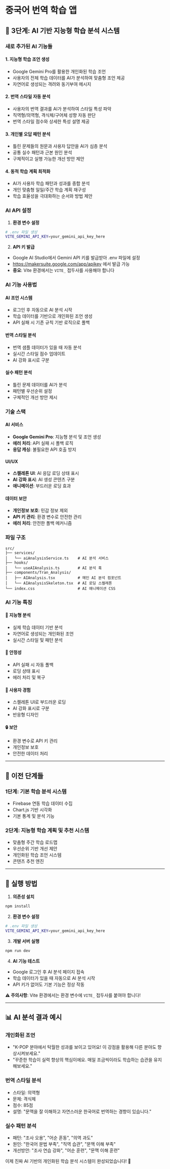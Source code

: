 # 중국어 번역 학습 앱

## 🚀 **3단계: AI 기반 지능형 학습 분석 시스템**

### **새로 추가된 AI 기능들**

#### 1. **지능형 학습 조언 생성**
- Google Gemini Pro를 활용한 개인화된 학습 조언
- 사용자의 전체 학습 데이터를 AI가 분석하여 맞춤형 조언 제공
- 자연어로 생성되는 격려와 동기부여 메시지

#### 2. **번역 스타일 자동 분석**
- 사용자의 번역 결과를 AI가 분석하여 스타일 특성 파악
- 직역형/의역형, 격식체/구어체 성향 자동 판단
- 번역 스타일 점수와 상세한 특성 설명 제공

#### 3. **개인별 오답 패턴 분석**
- 틀린 문제들의 원문과 사용자 답안을 AI가 심층 분석
- 공통 실수 패턴과 근본 원인 분석
- 구체적이고 실행 가능한 개선 방안 제안

#### 4. **동적 학습 계획 최적화**
- AI가 사용자 학습 패턴과 성과를 종합 분석
- 개인 맞춤형 일일/주간 학습 계획 재구성
- 학습 효율성을 극대화하는 순서와 방법 제안

### **AI API 설정**

1. **환경 변수 설정**
```bash
# .env 파일 생성
VITE_GEMINI_API_KEY=your_gemini_api_key_here
```

2. **API 키 발급**
- Google AI Studio에서 Gemini API 키를 발급받아 .env 파일에 설정
- https://makersuite.google.com/app/apikey 에서 발급 가능
- **중요**: Vite 환경에서는 `VITE_` 접두사를 사용해야 합니다

### **AI 기능 사용법**

#### **AI 조언 시스템**
- 로그인 후 자동으로 AI 분석 시작
- 학습 데이터를 기반으로 개인화된 조언 생성
- API 실패 시 기존 규칙 기반 로직으로 폴백

#### **번역 스타일 분석**
- 번역 샘플 데이터가 있을 때 자동 분석
- 실시간 스타일 점수 업데이트
- AI 강화 표시로 구분

#### **실수 패턴 분석**
- 틀린 문제 데이터를 AI가 분석
- 패턴별 우선순위 설정
- 구체적인 개선 방안 제시

### **기술 스택**

#### **AI 서비스**
- **Google Gemini Pro**: 지능형 분석 및 조언 생성
- **에러 처리**: API 실패 시 폴백 로직
- **응답 캐싱**: 불필요한 API 호출 방지

#### **UI/UX**
- **스켈레톤 UI**: AI 응답 로딩 상태 표시
- **AI 강화 표시**: AI 생성 콘텐츠 구분
- **애니메이션**: 부드러운 로딩 효과

#### **데이터 보안**
- **개인정보 보호**: 민감 정보 제외
- **API 키 관리**: 환경 변수로 안전한 관리
- **에러 처리**: 안전한 폴백 메커니즘

### **파일 구조**

```
src/
├── services/
│   └── aiAnalysisService.ts    # AI 분석 서비스
├── hooks/
│   └── useAIAnalysis.ts        # AI 분석 훅
├── components/Tran_Analysis/
│   ├── AIAnalysis.tsx          # 메인 AI 분석 컴포넌트
│   └── AIAnalysisSkeleton.tsx  # AI 로딩 스켈레톤
└── index.css                   # AI 애니메이션 CSS
```

### **AI 기능 특징**

#### **🤖 지능형 분석**
- 실제 학습 데이터 기반 분석
- 자연어로 생성되는 개인화된 조언
- 실시간 스타일 및 패턴 분석

#### **🔄 안정성**
- API 실패 시 자동 폴백
- 로딩 상태 표시
- 에러 처리 및 복구

#### **🎨 사용자 경험**
- 스켈레톤 UI로 부드러운 로딩
- AI 강화 표시로 구분
- 반응형 디자인

#### **🔒 보안**
- 환경 변수로 API 키 관리
- 개인정보 보호
- 안전한 데이터 처리

---

## 🎯 **이전 단계들**

### **1단계: 기본 학습 분석 시스템**
- Firebase 연동 학습 데이터 수집
- Chart.js 기반 시각화
- 기본 통계 및 분석 기능

### **2단계: 지능형 학습 계획 및 추천 시스템**
- 맞춤형 주간 학습 로드맵
- 우선순위 기반 개선 제안
- 개인화된 학습 조언 시스템
- 콘텐츠 추천 엔진

---

## 🚀 **실행 방법**

1. **의존성 설치**
```bash
npm install
```

2. **환경 변수 설정**
```bash
# .env 파일 생성
VITE_GEMINI_API_KEY=your_gemini_api_key_here
```

3. **개발 서버 실행**
```bash
npm run dev
```

4. **AI 기능 테스트**
- Google 로그인 후 AI 분석 페이지 접속
- 학습 데이터가 있을 때 자동으로 AI 분석 시작
- API 키가 없어도 기본 기능은 정상 작동

**⚠️ 주의사항**: Vite 환경에서는 환경 변수에 `VITE_` 접두사를 붙여야 합니다!

---

## 📊 **AI 분석 결과 예시**

### **개인화된 조언**
- "K-POP 분야에서 탁월한 성과를 보이고 있어요! 이 강점을 활용해 다른 분야도 향상시켜보세요."
- "꾸준한 학습이 실력 향상의 핵심이에요. 매일 조금씩이라도 학습하는 습관을 유지해보세요."

### **번역 스타일 분석**
- 스타일: 의역형
- 문체: 격식체
- 점수: 85점
- 설명: "문맥을 잘 이해하고 자연스러운 한국어로 번역하는 경향이 있습니다."

### **실수 패턴 분석**
- 패턴: "조사 오용", "어순 혼동", "의역 과도"
- 원인: "한국어 문법 부족", "직역 습관", "문맥 이해 부족"
- 개선방안: "조사 연습 강화", "어순 훈련", "문맥 이해 훈련"

이제 진짜 AI 기반의 개인화된 학습 분석 시스템이 완성되었습니다! 🎉
